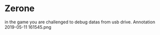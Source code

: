 # Zerone
in the game you are challenged to debug datas  from usb drive.
Annotation 2019-05-11 161545.png
